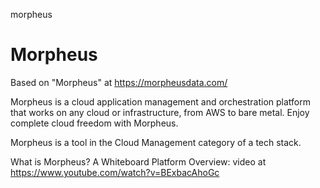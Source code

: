 morpheus
# Morpheus

Based on "Morpheus" at https://morpheusdata.com/

Morpheus is a cloud application management and orchestration platform that works on any cloud or infrastructure, from AWS to bare metal. Enjoy complete cloud freedom with Morpheus.

Morpheus is a tool in the Cloud Management category of a tech stack.

What is Morpheus? A Whiteboard Platform Overview: video at https://www.youtube.com/watch?v=BExbacAhoGc
